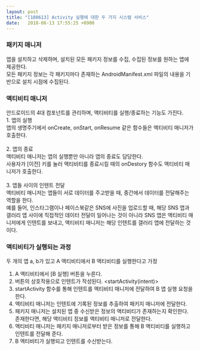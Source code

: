 ```yaml
---
layout: post
title: "[180613] Activity 실행에 대한 두 가지 시스템 서비스"
date:   2018-06-13 17:55:25 +0900
---
```


<h3>패키지 매니저</h3>
앱을 설치하고 삭제하며, 설치된 모든 패키지 정보를 수집, 수집된 정보를 원하는 앱에 제공한다.<br>
모든 패키지 정보는 각 패키지마다 존재하는 AndroidManifest.xml 파일의 내용을 기반으로 설치 시점에 수집된다.<br>

<h3>액티비티 매니저</h3>
안드로이드의 4대 컴포넌트를 관리하며, 액티비티를 실행/종료하는 기능도 가진다.<br>
1. 앱의 실행<br>
앱의 생명주기에서 onCreate, onStart, onResume 같은 함수들은 액티비티 매니저가 호출한다.<br>
<br>
2. 앱의 종료<br>
액티비티 매니저는 앱의 실행뿐만 아니라 앱의 종료도 담당한다.<br>
사용자가 [이전] 키를 눌러 액티비티를 종료시킬 때의 onDestory 함수도 액티비티 매니저가 호출한다.<br>
<br>
3. 앱들 사이의 인텐트 전달<br>
액티비티 매니저는 앱들이 서로 데이터를 주고받을 때, 중간에서 데이터를 전달해주는 역할을 한다.<br>
예를 들어, 인스타그램이나 페이스북같은 SNS에 사진을 업로드할 때, 해당 SNS 앱과 갤러리 앱 사이에 직접적인 데이터 전달이 일어나는 것이 아니라 SNS 앱은 액티비티 매니저에게 인텐트를 보내고, 액티비티 매니저는 해당 인텐트를 갤러리 앱에 전달하는 것이다.<br>

<h3>액티비티가 실행되는 과정</h3>
두 개의 앱 a, b가 있고 A 액티비티에서 B 액티비티를 실행한다고 가정<br>

1. A 액티비티에서 [B 실행] 버튼을 누른다.<br>
2. 버튼의 상호작용으로 인텐트가 작성된다. <startActivity(intent)><br>
3. startActivity 함수를 통해 인텐트를 액티비티 매니저에 전달하여 B 앱 실행 요청을 한다.<br>
4. 액티비티 매니저는 인텐트에 기록된 정보를 추출하여 패키지 매니저에 전달한다.<br>
5. 패키지 매니저는 설치된 앱 중 수신받은 정보의 액티비티가 존재하는지 확인한다. 존재한다면, 해당 액티비티 정보를 액티비티 매니저로 전달한다.<br>
6. 액티비티 매니저는 패키지 매니저로부터 받은 정보를 통해 B 액티비티를 실행하고 인텐트를 전달해 준다.<br>
7. B 액티비티가 실행되고 인텐트를 수신받는다.<br>
